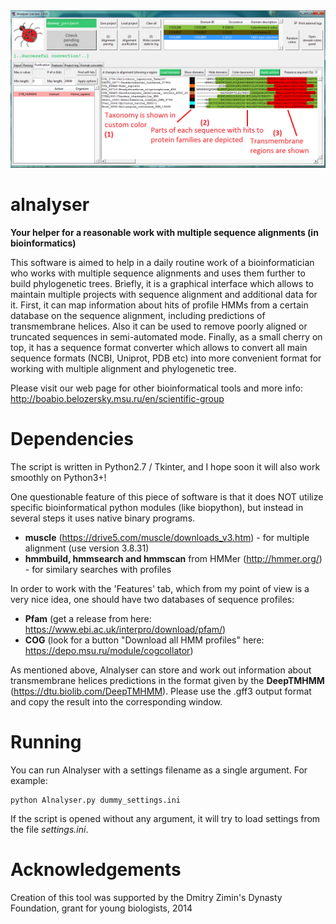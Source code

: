 <img src="https://github.com/udavdasha/alnalyser/blob/master/images/adv_image.png" alt="Alnalyser preview">

# alnalyser
**Your helper for a reasonable work with multiple sequence alignments (in bioinformatics)**

This software is aimed to help in a daily routine work of a bioinformatician who works with multiple 
sequence alignments and uses them further to build phylogenetic trees. Briefly, it is a graphical interface
which allows to maintain multiple projects with sequence alignment and additional data for it. First, it
can map information about hits of profile HMMs from a certain database on the sequence alignment, including
predictions of transmembrane helices. Also it can be used to remove poorly aligned or truncated sequences in 
semi-automated mode. Finally, as a small cherry on top, it has a sequence format converter which allows to 
convert all main sequence formats (NCBI, Uniprot, PDB etc) into more convenient format for working with
multiple alignment and phylogenetic tree.

Please visit our web page for other bioinformatical tools and more info: http://boabio.belozersky.msu.ru/en/scientific-group

# Dependencies
The script is written in Python2.7 / Tkinter, and I hope soon it will also work smoothly on Python3+!

One questionable feature of this piece of software is that it does NOT utilize specific bioinformatical
python modules (like biopython), but instead in several steps it uses native binary programs.
* **muscle** (https://drive5.com/muscle/downloads_v3.htm) - for multiple alignment (use version 3.8.31)
* **hmmbuild, hmmsearch and hmmscan** from HMMer (http://hmmer.org/) - for similary searches with profiles

In order to work with the 'Features' tab, which from my point of view is a very nice idea, one should have two
databases of sequence profiles:
* **Pfam** (get a release from here: https://www.ebi.ac.uk/interpro/download/pfam/)
* **COG** (look for a button "Download all HMM profiles" here: https://depo.msu.ru/module/cogcollator)

As mentioned above, Alnalyser can store and work out information about transmembrane helices predictions
in the format given by the **DeepTMHMM** (https://dtu.biolib.com/DeepTMHMM). Please use the .gff3 output format
and copy the result into the corresponding window.

# Running
You can run Alnalyser with a settings filename as a single argument. For example:
```
python Alnalyser.py dummy_settings.ini
```
If the script is opened without any argument, it will try to load settings from the file *settings.ini*.

# Acknowledgements
Creation of this tool was supported by the Dmitry Zimin's Dynasty Foundation, grant for young biologists, 2014
